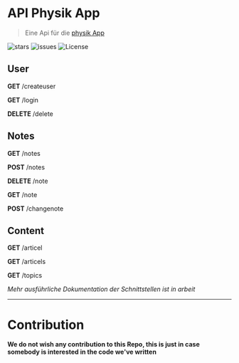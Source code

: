 # API Physik App
> Eine Api für die [physik App][physik_app]

![stars][github-stars]
![issues][github-issues]
![License][github-license]

## User
**GET** /createuser

**GET** /login

**DELETE** /delete

## Notes
**GET** /notes

**POST** /notes

**DELETE** /note

**GET** /note

**POST** /changenote

## Content
**GET** /articel

**GET** /articels

**GET** /topics

*Mehr ausführliche Dokumentation der Schnittstellen ist in arbeit*

---

# Contribution
**We do not wish any contribution to this Repo, this is just in case somebody is interested in the code we've written**


[physik_app]: https://github.com/BaseChip/App-Physik
[github-stars]: https://img.shields.io/github/stars/BaseChip/Api-Physik-App
[github-issues]: https://img.shields.io/github/issues-raw/BaseChip/Api-Physik-App
[github-license]: https://img.shields.io/github/license/BaseChip/Api-Physik-App

